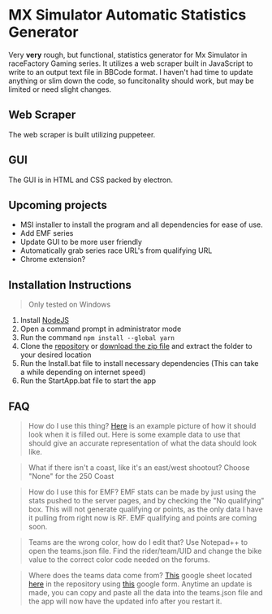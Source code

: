 # MX Simulator Automatic Statistics Generator

Very **very** rough, but functional, statistics generator for Mx Simulator in raceFactory Gaming series. It utilizes a web scraper built in JavaScript to write to an output text file in BBCode format. I haven't had time to update anything or slim down the code, so funcitonality should work, but may be limited or need slight changes.

## Web Scraper
The web scraper is built utilizing puppeteer.

## GUI
The GUI is in HTML and CSS packed by electron.

## Upcoming projects
- MSI installer to install the program and all dependencies for ease of use.
- Add EMF series
- Update GUI to be more user friendly
- Automatically grab series race URL's from qualifying URL
- Chrome extension?


## Installation Instructions
> Only tested on Windows

1. Install [NodeJS](https://nodejs.org/en/download/)
2. Open a command prompt in administrator mode
3. Run the command `npm install --global yarn`
4. Clone the [repository](https://github.com/iMoto251/stats-gui.git) or [download the zip file](https://github.com/iMoto251/stats-gui/archive/refs/heads/main.zip) and extract the folder to your desired location
5. Run the Install.bat file to install necessary dependencies (This can take a while depending on internet speed)
6. Run the StartApp.bat file to start the app

## FAQ
> How do I use this thing?
[Here](https://i.gyazo.com/499bb0e46dbb63a50bdfb4488c4014da.png) is an example picture of how it should look when it is filled out. Here is some example data to use that should give an accurate representation of what the data should look like.

> What if there isn't a coast, like it's an east/west shootout?
Choose "None" for the 250 Coast

> How do I use this for EMF?
EMF stats can be made by just using the stats pushed to the server pages, and by checking the "No qualifying" box. This will not generate qualifying or points, as the only data I have it pulling from right now is RF. EMF qualifying and points are coming soon.

> Teams are the wrong color, how do I edit that?
Use Notepad++ to open the teams.json file. Find the rider/team/UID and change the bike value to the correct color code needed on the forums.

> Where does the teams data come from?
[This](https://docs.google.com/spreadsheets/d/1aPu8IwZD60baEHk8dSsKf3Ib7vSnH_SEZ4GGTCjDPFA/edit#gid=138797587) google sheet located [here](https://raw.githubusercontent.com/iMoto251/stats-gui/main/teams.json) in the repository using [this](https://forms.gle/DHX4kjSjMvyu7eEr9) google form. Anytime an update is made, you can copy and paste all the data into the teams.json file and the app will now have the updated info after you restart it.
